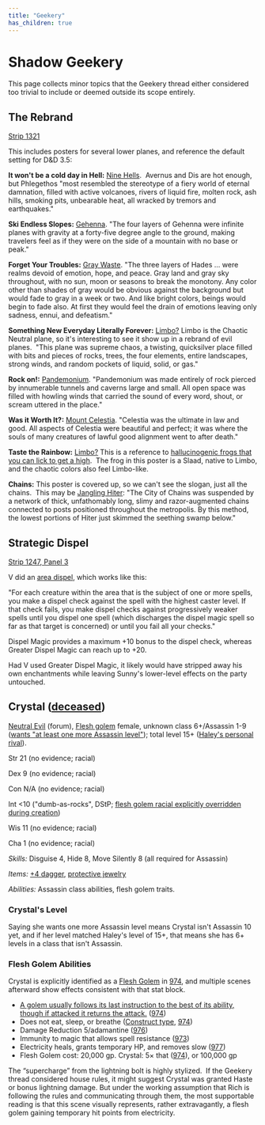 ```yaml
---
title: "Geekery"
has_children: true
---
```

# Shadow Geekery

This page collects minor topics that the Geekery thread either considered too trivial to include or deemed outside its scope entirely.

## The Rebrand

[Strip 1321](https://www.giantitp.com/comics/oots1321.html)

This includes posters for several lower planes, and reference the default setting for D&D 3.5:

**It won't be a cold day in Hell:** [Nine Hells](https://forgottenrealms.fandom.com/wiki/Baator).  Avernus and Dis are hot enough, but Phlegethos "most resembled the stereotype of a fiery world of eternal damnation, filled with active volcanoes, rivers of liquid fire, molten rock, ash hills, smoking pits, unbearable heat, all wracked by tremors and earthquakes."

**Ski Endless Slopes:** [Gehenna](https://forgottenrealms.fandom.com/wiki/Gehenna). "The four layers of Gehenna were infinite planes with gravity at a forty-five degree angle to the ground, making travelers feel as if they were on the side of a mountain with no base or peak."

**Forget Your Troubles:** [Gray Waste](https://forgottenrealms.fandom.com/wiki/Gray_Waste). "The three layers of Hades ... were realms devoid of emotion, hope, and peace. Gray land and gray sky throughout, with no sun, moon or seasons to break the monotony. Any color other than shades of gray would be obvious against the background but would fade to gray in a week or two. And like bright colors, beings would begin to fade also. At first they would feel the drain of emotions leaving only sadness, ennui, and defeatism."

**Something New Everyday Literally Forever:** [Limbo?](https://forgottenrealms.fandom.com/wiki/Limbo) Limbo is the Chaotic Neutral plane, so it's interesting to see it show up in a rebrand of evil planes.  "This plane was supreme chaos, a twisting, quicksilver place filled with bits and pieces of rocks, trees, the four elements, entire landscapes, strong winds, and random pockets of liquid, solid, or gas."

**Rock on!:** [Pandemonium](https://forgottenrealms.fandom.com/wiki/Pandemonium). "Pandemonium was made entirely of rock pierced by innumerable tunnels and caverns large and small. All open space was filled with howling winds that carried the sound of every word, shout, or scream uttered in the place."

**Was it Worth It?:** [Mount Celestia](https://forgottenrealms.fandom.com/wiki/Mount_Celestia). "Celestia was the ultimate in law and good. All aspects of Celestia were beautiful and perfect; it was where the souls of many creatures of lawful good alignment went to after death."

**Taste the Rainbow:** [Limbo?](https://forgottenrealms.fandom.com/wiki/Limbo) This is a reference to [hallucinogenic frogs that you can lick to get a high](https://en.wikipedia.org/wiki/Colorado_River_toad).  The frog in this poster is a Slaad, native to Limbo, and the chaotic colors also feel Limbo-like.

**Chains:** This poster is covered up, so we can't see the slogan, just all the chains.  This may be [Jangling Hiter](https://forgottenrealms.fandom.com/wiki/Jangling_Hiter): "The City of Chains was suspended by a network of thick, unfathomably long, slimy and razor-augmented chains connected to posts positioned throughout the metropolis. By this method, the lowest portions of Hiter just skimmed the seething swamp below."

## Strategic Dispel

[Strip 1247, Panel 3](https://www.giantitp.com/comics/oots1247.html)

V did an [area dispel](https://www.d20srd.org/srd/spells/dispelMagic.htm), which works like this:

"For each creature within the area that is the subject of one or more spells, you make a dispel check against the spell with the highest caster level. If that check fails, you make dispel checks against progressively weaker spells until you dispel one spell (which discharges the dispel magic spell so far as that target is concerned) or until you fail all your checks."

Dispel Magic provides a maximum +10 bonus to the dispel check, whereas Greater Dispel Magic can reach up to +20.&#x20;

Had V used Greater Dispel Magic, it likely would have stripped away his own enchantments while leaving Sunny's lower-level effects on the party untouched.

## Crystal ([deceased](https://www.giantitp.com/comics/oots0981.html))

[Neutral Evil](https://forums.giantitp.com/showsinglepost.php?p=15667889&postcount=57) (forum), [Flesh golem](https://www.d20srd.org/srd/monsters/golem.htm) female, unknown class 6+/Assassin 1-9 ([wants "at least one more Assassin level"](https://www.giantitp.com/comics/oots0613.html)); total level 15+ ([Haley's personal rival](https://www.giantitp.com/comics/oots0581.html)).


Str 21 (no evidence; racial)

Dex 9 (no evidence; racial)

Con N/A (no evidence; racial)

Int <10 ("dumb-as-rocks", DStP; [flesh golem racial explicitly overridden during creation](https://www.giantitp.com/comics/oots0980.html))

Wis 11 (no evidence; racial)

Cha 1 (no evidence; racial)

*Skills:* Disguise 4, Hide 8, Move Silently 8 (all required for Assassin)

*Items:* [+4 dagger](https://www.giantitp.com/comics/oots0607.html), [protective jewelry](https://www.giantitp.com/comics/oots0648.html)

*Abilities:* Assassin class abilities, flesh golem traits.

### Crystal's Level

Saying she wants one more Assassin level means Crystal isn't Assassin 10 yet, and if her level matched Haley's level of 15+, that means she has 6+ levels in a class that isn't Assassin.

### Flesh Golem Abilities

Crystal is explicitly identified as a [Flesh Golem](https://www.d20srd.org/srd/monsters/golem.htm) in [974](https://www.giantitp.com/comics/oots0974.html), and multiple scenes afterward show effects consistent with that stat block.

* [A golem usually follows its last instruction to the best of its ability, though if attacked it returns the attack.](https://www.d20srd.org/srd/monsters/golem.htm) ([974](https://www.giantitp.com/comics/oots0974.html))
* Does not eat, sleep, or breathe ([Construct type](https://www.d20srd.org/srd/typesSubtypes.htm), [974](https://www.giantitp.com/comics/oots0974.html))
* Damage Reduction 5/adamantine ([976](https://www.giantitp.com/comics/oots0976.html))
* Immunity to magic that allows spell resistance ([973](https://www.giantitp.com/comics/oots0973.html))
* Electricity heals, grants temporary HP, and removes slow ([977](https://www.giantitp.com/comics/oots0977.html))
* Flesh Golem cost: 20,000 gp. Crystal: 5× that ([974](https://www.giantitp.com/comics/oots0974.html)), or 100,000 gp

The “supercharge” from the lightning bolt is highly stylized.  If the Geekery thread considered house rules, it might suggest Crystal was granted Haste or bonus lightning damage. But under the working assumption that Rich is following the rules and communicating through them, the most supportable reading is that this scene visually represents, rather extravagantly, a flesh golem gaining temporary hit points from electricity.
